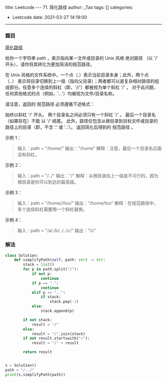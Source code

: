 title: Leetcode --- 71. 简化路径
author: _Tao
tags: []
categories:
  - Leetcode
date: 2021-03-27 14:19:00
---
### 题目

[简化路径](https://leetcode-cn.com/problems/simplify-path)

给你一个字符串 path ，表示指向某一文件或目录的 Unix 风格 绝对路径 （以 '/' 开头），请你将其转化为更加简洁的规范路径。

在 Unix 风格的文件系统中，一个点（.）表示当前目录本身；此外，两个点 （..） 表示将目录切换到上一级（指向父目录）；两者都可以是复杂相对路径的组成部分。任意多个连续的斜杠（即，'//'）都被视为单个斜杠 '/' 。 对于此问题，任何其他格式的点（例如，'...'）均被视为文件/目录名称。

请注意，返回的 规范路径 必须遵循下述格式：

始终以斜杠 '/' 开头。
两个目录名之间必须只有一个斜杠 '/' 。
最后一个目录名（如果存在）不能 以 '/' 结尾。
此外，路径仅包含从根目录到目标文件或目录的路径上的目录（即，不含 '.' 或 '..'）。
返回简化后得到的 规范路径 。


示例 1：
> 输入：path = "/home/"
输出："/home"
解释：注意，最后一个目录名后面没有斜杠。 

示例 2：
> 输入：path = "/../"
输出："/"
解释：从根目录向上一级是不可行的，因为根目录是你可以到达的最高级。

示例 3：
> 输入：path = "/home//foo/"
输出："/home/foo"
解释：在规范路径中，多个连续斜杠需要用一个斜杠替换。

示例 4：
> 输入：path = "/a/./b/../../c/"
输出："/c"


### 解法
```python
class Solution:
    def simplifyPath(self, path: str) -> str:
        stack = list()
        for p in path.split("/"):
            if not p:
                continue
            if p == ".":
                continue
            elif p == "..":
                if stack:
                    stack.pop(-1)
            else:
                stack.append(p)

        if not stack:
            result = "/"
        else:
            result = "/".join(stack)
        if not result.startswith("/"):
            result = "/" + result

        return result


s = Solution()
path = "/../"
print(s.simplifyPath(path))

```
